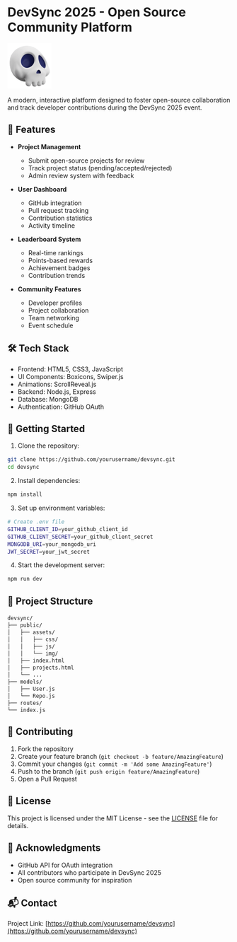 # DevSync 2025 - Open Source Community Platform

![DevSync Logo](public/assets/img/logo.png)

A modern, interactive platform designed to foster open-source collaboration and track developer contributions during the DevSync 2025 event.

## 🚀 Features

- **Project Management**
  - Submit open-source projects for review
  - Track project status (pending/accepted/rejected)
  - Admin review system with feedback

- **User Dashboard**
  - GitHub integration
  - Pull request tracking
  - Contribution statistics
  - Activity timeline

- **Leaderboard System**
  - Real-time rankings
  - Points-based rewards
  - Achievement badges
  - Contribution trends

- **Community Features**
  - Developer profiles
  - Project collaboration
  - Team networking
  - Event schedule

## 🛠️ Tech Stack

- Frontend: HTML5, CSS3, JavaScript
- UI Components: Boxicons, Swiper.js
- Animations: ScrollReveal.js
- Backend: Node.js, Express
- Database: MongoDB
- Authentication: GitHub OAuth

## 🌟 Getting Started

1. Clone the repository:
```bash
git clone https://github.com/yourusername/devsync.git
cd devsync
```

2. Install dependencies:
```bash
npm install
```

3. Set up environment variables:
```bash
# Create .env file
GITHUB_CLIENT_ID=your_github_client_id
GITHUB_CLIENT_SECRET=your_github_client_secret
MONGODB_URI=your_mongodb_uri
JWT_SECRET=your_jwt_secret
```

4. Start the development server:
```bash
npm run dev
```

## 📁 Project Structure

```
devsync/
├── public/
│   ├── assets/
│   │   ├── css/
│   │   ├── js/
│   │   └── img/
│   ├── index.html
│   ├── projects.html
│   └── ...
├── models/
│   ├── User.js
│   └── Repo.js
├── routes/
└── index.js
```

## 🤝 Contributing

1. Fork the repository
2. Create your feature branch (`git checkout -b feature/AmazingFeature`)
3. Commit your changes (`git commit -m 'Add some AmazingFeature'`)
4. Push to the branch (`git push origin feature/AmazingFeature`)
5. Open a Pull Request

## 📄 License

This project is licensed under the MIT License - see the [LICENSE](LICENSE) file for details.

## 🙏 Acknowledgments

- GitHub API for OAuth integration
- All contributors who participate in DevSync 2025
- Open source community for inspiration

## 📬 Contact

Project Link: [https://github.com/yourusername/devsync](https://github.com/yourusername/devsync)
